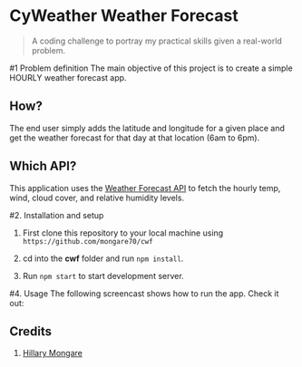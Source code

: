 # CyWeather Weather Forecast

> A coding challenge to portray my practical skills given a real-world problem.

#1 Problem definition
The main objective of this project is to create a simple HOURLY weather forecast app.

## How?

The end user simply adds the latitude and longitude for a given place and get the weather forecast for that day at that location (6am to 6pm).

## Which API?

This application uses the [Weather Forecast API](https://open-meteo.com/en) to fetch
the hourly temp, wind, cloud cover, and relative humidity levels.

#2. Installation and setup

1. First clone this repository to your local machine using `https://github.com/mongare70/cwf`

2. cd into the **cwf** folder and run `npm install`.

3. Run `npm start` to start development server.

#4. Usage
The following screencast shows how to run the app. Check it out:

## Credits

1. [Hillary Mongare](https://github.com/mongare70)
